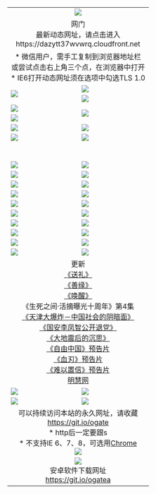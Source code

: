 ﻿<table>
  <tr></tr>
  <tr><td colspan=2 align=center><img src="https://cloud.githubusercontent.com/assets/11880933/13434984/f430fae2-e012-11e5-814f-c2df1e82b247.jpg" /></td></tr>
  <tr><td colspan=2 align=center>网门<br>最新动态网址，请点击进入
<br>https://dazytt37wvwrq.cloudfront.net
    </td>
  </tr>
  <tr>
    <td colspan=2 align=center>* 微信用户，需手工复制到浏览器地址栏<br>或尝试点击右上角三个点，在浏览器中打开
    <br>* IE6打开动态网址须在选项中勾选TLS 1.0</td>
  </tr>
  <tr>
    <td rowspan=2><a href="https://dazytt37wvwrq.cloudfront.net/ogUP.aspx?name=11DKC.mp4&list=11DKC" target="_blank"><img src="https://dazytt37wvwrq.cloudfront.net/Up/11DKC1.jpg" /></a></td> 
    <td><div><a href="https://dazytt37wvwrq.cloudfront.net/ogUP.aspx?name=LRWS.mp4&list=LRWS" target="_blank"><img src="https://dazytt37wvwrq.cloudfront.net/Up/LRWS.jpg" /></a></td>
   </tr>
  <tr>
    <td><a href="https://dazytt37wvwrq.cloudfront.net/ogNiceVedio.aspx" target="_blank"><img src="https://dazytt37wvwrq.cloudfront.net/Up/11TGKDY.jpg" /></a></td>
  </tr>
  <tr>
    <td><a href="https://dazytt37wvwrq.cloudfront.net/ogUP.aspx?name=JQR.mp4&count=2" target="_blank"><img src="https://dazytt37wvwrq.cloudfront.net/Up/JQR.jpg" /></a></td>   
    <td rowspan=2><a href="https://dazytt37wvwrq.cloudfront.net/ogUP.aspx?name=JP.mp4&count=9" target="_blank"><img src="https://dazytt37wvwrq.cloudfront.net/Up/JP.jpg" /></td>
  </tr>
  <tr>
    <td><a href="https://dazytt37wvwrq.cloudfront.net/ogUP.aspx?name=WH.mp4" target="_blank"><img src="https://dazytt37wvwrq.cloudfront.net/Up/WH.jpg" /></a></td>
  </tr>
  <tr>
    <td><a href="https://dazytt37wvwrq.cloudfront.net/ogUP.aspx?name=SSZJ.mp4&list=SSZJ" target="_blank"><img src="https://dazytt37wvwrq.cloudfront.net/Up/SSZJ.jpg" /></a></td>
    <td><a href="https://dazytt37wvwrq.cloudfront.net/ogUP.aspx?name=1XQK.mp4&count=13" target="_blank"><img src="https://dazytt37wvwrq.cloudfront.net/Up/1XQK.jpg" /></a</td>
  </tr>
  <tr>
    <td><a href="https://dazytt37wvwrq.cloudfront.net/ogUP.aspx?name=ZY.mp4&count=2015|16" target="_blank"><img src="https://dazytt37wvwrq.cloudfront.net/Up/ZY.jpg" /></a</td>
    <td><a href="https://dazytt37wvwrq.cloudfront.net/ogUP.aspx?name=XTFY.mp4&count=B|2,A|24" target="_blank"><img src="https://dazytt37wvwrq.cloudfront.net/Up/XTFY.jpg" /></a></td>
  </tr>
  <tr height="40">
  </tr>
  <tr>
    <td><a href="https://dazytt37wvwrq.cloudfront.net/ogUP.aspx?name=4SQQ.mp4&list=4SQQ" target="_blank"><img src="https://dazytt37wvwrq.cloudfront.net/Up/4SQQ0.jpg"/></a></td>
    <td><a href="https://dazytt37wvwrq.cloudfront.net/ogUP.aspx?name=4SHQ.mp4&list=4SHQ" target="_blank"><img src="https://dazytt37wvwrq.cloudfront.net/Up/4SHQ0.jpg"/></a></td>
  </tr>
  <tr>
    <td><a href="https://dazytt37wvwrq.cloudfront.net/ogUP.aspx?name=4SZG.mp4&list=4SZG" target="_blank"><img src="https://dazytt37wvwrq.cloudfront.net/Up/4SZG0.jpg"/></a></td>
    <td><a href="https://dazytt37wvwrq.cloudfront.net/ogUP.aspx?name=4SDJ.mp4&list=4SDJ" target="_blank"><img src="https://dazytt37wvwrq.cloudfront.net/Up/4SDJ0.jpg"/></a></td>
  </tr>
  <tr>
    <td><a href="https://dazytt37wvwrq.cloudfront.net/ogUP.aspx?name=4SGX.mp4&list=4SGX" target="_blank"><img src="https://dazytt37wvwrq.cloudfront.net/Up/4SGX0.jpg"/></a></td>
    <td><a href="https://dazytt37wvwrq.cloudfront.net/ogUP.aspx?name=4SHD.mp4&list=4SHD" target="_blank"><img src="https://dazytt37wvwrq.cloudfront.net/Up/4SHD0.jpg"/></a></td>
  </tr>
  <tr>
    <td><a href="https://dazytt37wvwrq.cloudfront.net/ogUP.aspx?name=4CTX.mp4&list=4CTX" target="_blank"><img src="https://dazytt37wvwrq.cloudfront.net/Up/4CTX0.jpg"/></a></td>
    <td><a href="https://dazytt37wvwrq.cloudfront.net/ogUP.aspx?name=4CWZ.mp4&list=4CWZ" target="_blank"><img src="https://dazytt37wvwrq.cloudfront.net/Up/4CWZ0.jpg"/></a></td>
  </tr>
  <tr>
    <td><a href="https://dazytt37wvwrq.cloudfront.net/onUP.aspx?name=https://d25hxnyejux8es.cloudfront.net/" target="_blank"><img src="https://dazytt37wvwrq.cloudfront.net/Up/0DTW.jpg"/></a></td>
    <td><a href="https://dazytt37wvwrq.cloudfront.net/onUP.aspx?name=https://d240ns8up8earz.cloudfront.net/acenter/" target="_blank"><img src="https://dazytt37wvwrq.cloudfront.net/Up/0TDW.jpg" /></a></td>
  </tr>
  <tr>
    <td><a href="https://dazytt37wvwrq.cloudfront.net/onUP.aspx?name=https://d4508d6vomz2p.cloudfront.net/gb/nsc413.htm" target="_blank"><img src="https://dazytt37wvwrq.cloudfront.net/Up/0DJY.jpg" /></a></td>
    <td><a href="https://dazytt37wvwrq.cloudfront.net/onUP.aspx?name=https://d3bxwq7vzudb5l.cloudfront.net/xtr/gb/prog204.html" target="_blank"><img src="https://dazytt37wvwrq.cloudfront.net/Up/0XTR.jpg" /></a></td>
  </tr>
  <tr>
    <td><a href="https://dazytt37wvwrq.cloudfront.net/onUP.aspx?name=https://d3aj00iefsmfgc.cloudfront.net/" target="_blank"><img src="https://dazytt37wvwrq.cloudfront.net/Up/0MHW.jpg" /></a></td>
    <td><a href="https://dazytt37wvwrq.cloudfront.net/onUP.aspx?name=https://d1sbg9daat0zu5.cloudfront.net/" target="_blank"><img src="https://dazytt37wvwrq.cloudfront.net/Up/0ZJW.jpg" /></a></td>
  </tr>
  <tr>
    <td><a href="https://dazytt37wvwrq.cloudfront.net/ogUP.aspx?name=0FG.zip" target="_blank"><img src="https://dazytt37wvwrq.cloudfront.net/Up/0FG.jpg" /></a></td>
    <td><a href="https://dazytt37wvwrq.cloudfront.net/ogUP.aspx?name=0FGA.apk" target="_blank"><img src="https://dazytt37wvwrq.cloudfront.net/Up/0FGA.jpg" /></a></td>
  </tr>
  <tr>
    <td><a href="https://dazytt37wvwrq.cloudfront.net/ogUP.aspx?name=0U.zip" target="_blank"><img src="https://dazytt37wvwrq.cloudfront.net/Up/0U.jpg" /></a></td>
    <td><a href="https://dazytt37wvwrq.cloudfront.net/ogUP.aspx?name=0UA.apk" target="_blank"><img src="https://dazytt37wvwrq.cloudfront.net/Up/0UA.jpg" /></a></td>
  </tr>
  <tr>
    <td><a href="https://dazytt37wvwrq.cloudfront.net/ogUP.aspx?name=0iPPOTV.zip" target="_blank"><img src="https://dazytt37wvwrq.cloudfront.net/Up/0iPPOTV.jpg" /></a></td>
    <td><a href="https://dazytt37wvwrq.cloudfront.net/ogUP.aspx?name=0iNTD.apk" target="_blank"><img src="https://dazytt37wvwrq.cloudfront.net/Up/0iNTD.jpg" /></a></td>
  </tr>
  <tr>
    <td colspan=2 align=center>更新<br>
      <a href="https://dazytt37wvwrq.cloudfront.net/ogUP.aspx?name=4ESL.mp4" target="_blank">《送礼》</a><br>
      <a href="https://dazytt37wvwrq.cloudfront.net/ogUP.aspx?name=4ESY.mp4" target="_blank">《善缘》</a><br>
      <a href="https://dazytt37wvwrq.cloudfront.net/ogUP.aspx?name=4EHX.mp4" target="_blank">《唤醒》</a><br>
      《生死之间·活摘曝光十周年》第4集</a><br>
      <a href="https://dazytt37wvwrq.cloudfront.net/ogUP.aspx?name=4TJDBZ.mp4" target="_blank">《天津大爆炸－中国社会的阴暗面》</a><br>
      <a href="https://dazytt37wvwrq.cloudfront.net/ogUP.aspx?name=4LFZ.mp4" target="_blank">《国安李凤智公开退党》</a><br>
      <a href="https://dazytt37wvwrq.cloudfront.net/ogUP.aspx?name=4DDZHDCS.mp4" target="_blank">《大地震后的沉思》</a><br>
      <a href="https://dazytt37wvwrq.cloudfront.net/ogUP.aspx?name=11ZYZG0.mp4" target="_blank">《自由中国》预告片</a><br>
      <a href="https://dazytt37wvwrq.cloudfront.net/ogUP.aspx?name=11XR.mp4" target="_blank">《血刃》预告片</a><br>
      <a href="https://dazytt37wvwrq.cloudfront.net/ogUP.aspx?name=11NYZX.mp4&count=2" target="_blank">《难以置信》预告片</a><br>
      <a href="https://dazytt37wvwrq.cloudfront.net/onUP.aspx?name=https://www.minghui.org/" target="_blank">明慧网</a></td>
    </td>
  </tr>
  <tr>
    <td><a href="https://dazytt37wvwrq.cloudfront.net/ogNice.aspx" target="_blank"><img src="https://cloud.githubusercontent.com/assets/11880933/13720378/f84bb392-e841-11e5-8739-815049dd6ff8.jpg" /></a></td>
    <td><a href="https://dazytt37wvwrq.cloudfront.net/onCO.aspx?ob=600事物&op=增删改&args=WH1~%23类型6新闻%7c%23类型6评论&mode=" target="_blank"><img src="https://cloud.githubusercontent.com/assets/11880933/13720380/04d76a16-e842-11e5-8833-e627daa88802.jpg" /></a></td> 
  </tr>
  <tr>
    <td><a href="https://dazytt37wvwrq.cloudfront.net/ogDY.aspx" target="_blank"><img src="https://cloud.githubusercontent.com/assets/11880933/13720384/11817090-e842-11e5-9571-7dc2f1af9f42.jpg" /></a></td>
    <td><a href="https://dazytt37wvwrq.cloudfront.net/ogST.aspx" target="_blank"><img src="https://cloud.githubusercontent.com/assets/11880933/13720385/1467ea3c-e842-11e5-86df-c96c9a556aaf.jpg" /></a></td> 
  </tr>
  <!--tr>
    <td colspan=2 align=center>
      <微信可扫描以下临时二维码<br/>https://bit.ly/1mBQHW8<br/><a href="https://dazytt37wvwrq.cloudfront.net/Up/0WMGDL3.png" target="_blank"><img src="https://dazytt37wvwrq.cloudfront.net/Up/0WMGD3.png"/></a>
  </tr-->
  <tr>
    <td colspan=2 align=center>可以持续访问本站的永久网址，请收藏<br/><a href="https://git.io/ogate" target="_blank">https://git.io/ogate</a><br/>* http后一定要跟s<br/>* 不支持IE 6、7、8，可选用<a href="http://www.odisk.org/Upload/0ChromePortable.zip">Chrome</a><br/><a href="https://dazytt37wvwrq.cloudfront.net/Up/0WMGDL2.png" target="_blank"><img src="https://dazytt37wvwrq.cloudfront.net/Up/0WMGD2.png"/></a></td>
  </tr>
  <tr>
    <td colspan=2 align=center><a href="https://dazytt37wvwrq.cloudfront.net/ogUP.aspx?name=0oGate.apk" target="_blank"><img src="https://cloud.githubusercontent.com/assets/11880933/13720399/75e143ee-e842-11e5-9f0a-1421f423c80f.jpg" /></a><br>安卓软件下载网址<br><a href="https://git.io/ogatea">https://git.io/ogatea</a></td>
  </tr>
  <!--tr>
    <td colspan=2 align=center>可能失效的动态网址
    </td>
  </tr-->
</table>
